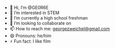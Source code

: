 - 👋 Hi, I’m @GE0R6E
- 👀 I’m interested in STEM
- 🌱 I’m currently a high school freshman
- 💞️ I’m looking to collaborate on 
- 📫 How to reach me: georgezweichel@gmail.com
- 😄 Pronouns: he/him
- ⚡ Fun fact: I like film

<!---
GE0R6E/GE0R6E is a ✨ special ✨ repository because its `README.md` (this file) appears on your GitHub profile.
You can click the Preview link to take a look at your changes.
--->
